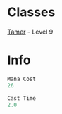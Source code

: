 <!-- TITLE: Shariks Replenishing -->
<!-- SUBTITLE: Restores your animal companion's health, healing between 50 and 55 hitpoints, as well as curing them of diseases, poisons, and curses -->


# Classes
[Tamer](tamer) - Level 9

# Info
```perl 
Mana Cost 
26

Cast Time
2.0
```